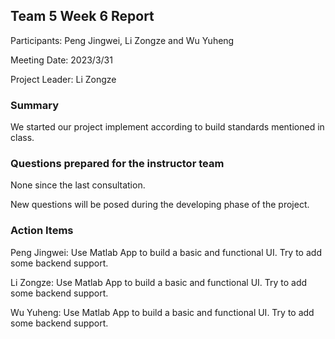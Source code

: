 ## Team 5 Week 6 Report


Participants: Peng Jingwei, Li Zongze and Wu Yuheng  

Meeting Date: 2023/3/31  

Project Leader:  Li Zongze

### Summary

We started our project implement according to build standards mentioned in class.

### Questions prepared for the instructor team

None since the last consultation.

New questions will be posed during the developing phase of the project.

### Action Items

Peng Jingwei: Use Matlab App to build a basic and functional UI. Try to add some backend support.

Li Zongze: Use Matlab App to build a basic and functional UI. Try to add some backend support.

Wu Yuheng: Use Matlab App to build a basic and functional UI. Try to add some backend support.